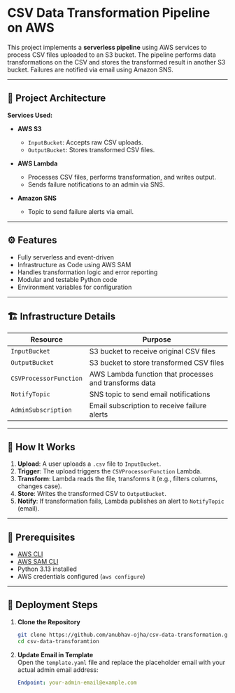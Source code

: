 # CSV Data Transformation Pipeline on AWS

This project implements a **serverless pipeline** using AWS services to process CSV files uploaded to an S3 bucket. The pipeline performs data transformations on the CSV and stores the transformed result in another S3 bucket. Failures are notified via email using Amazon SNS.

---

## 🚀 Project Architecture

**Services Used:**

- **AWS S3**  
  - `InputBucket`: Accepts raw CSV uploads.  
  - `OutputBucket`: Stores transformed CSV files.

- **AWS Lambda**  
  - Processes CSV files, performs transformation, and writes output.  
  - Sends failure notifications to an admin via SNS.

- **Amazon SNS**  
  - Topic to send failure alerts via email.

---

## ⚙️ Features

- Fully serverless and event-driven
- Infrastructure as Code using AWS SAM
- Handles transformation logic and error reporting
- Modular and testable Python code
- Environment variables for configuration

---

## 🏗️ Infrastructure Details

| Resource             | Purpose                                                  |
|----------------------|----------------------------------------------------------|
| `InputBucket`        | S3 bucket to receive original CSV files                  |
| `OutputBucket`       | S3 bucket to store transformed CSV files                 |
| `CSVProcessorFunction`| AWS Lambda function that processes and transforms data |
| `NotifyTopic`        | SNS topic to send email notifications                    |
| `AdminSubscription`  | Email subscription to receive failure alerts             |

---

## 🔄 How It Works

1. **Upload**: A user uploads a `.csv` file to `InputBucket`.
2. **Trigger**: The upload triggers the `CSVProcessorFunction` Lambda.
3. **Transform**: Lambda reads the file, transforms it (e.g., filters columns, changes case).
4. **Store**: Writes the transformed CSV to `OutputBucket`.
5. **Notify**: If transformation fails, Lambda publishes an alert to `NotifyTopic` (email).

---

## 🧪 Prerequisites

- [AWS CLI](https://docs.aws.amazon.com/cli/latest/userguide/install-cliv2.html)
- [AWS SAM CLI](https://docs.aws.amazon.com/serverless-application-model/latest/developerguide/install-sam-cli.html)
- Python 3.13 installed
- AWS credentials configured (`aws configure`)

---

## 🚀 Deployment Steps

1. **Clone the Repository**
   ```bash
   git clone https://github.com/anubhav-ojha/csv-data-transformation.git
   cd csv-data-transforamtion

2. **Update Email in Template**  
   Open the `template.yaml` file and replace the placeholder email with your actual admin email address:

   ```yaml
   Endpoint: your-admin-email@example.com   

